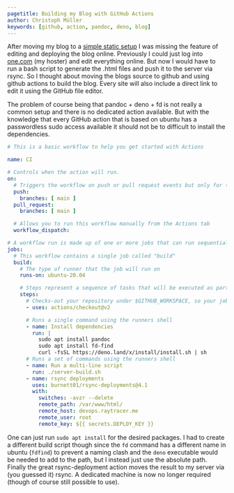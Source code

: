 ```yaml
---
pagetitle: Building my Blog with GitHub Actions
author: Christoph Müller
keywords: [github, action, pandoc, deno, blog]
---
```


After moving my blog to a [simple static setup](./2020-12-23_new_blog_setup.html) I was missing the feature of editing and deploying the blog online.
Previously I could just log into [one.com](https://one.com) (my hoster) and edit everything online. But now I would have to run a bash script to generate the .html files and
push it to the server via rsync.
So I thought about moving the blogs source to github and using github actions to build the blog. Every site will also include a direct link to edit it using the GitHub file editor.

The problem of course being that pandoc + deno + fd is not really a common setup and there is no dedicated action available. 
But with the knowledge that every GitHub action that is based on ubuntu has a passwordless sudo access available it should not be to difficult to install the dependencies.

```yaml
# This is a basic workflow to help you get started with Actions

name: CI

# Controls when the action will run. 
on:
  # Triggers the workflow on push or pull request events but only for the main branch
  push:
    branches: [ main ]
  pull_request:
    branches: [ main ]

  # Allows you to run this workflow manually from the Actions tab
  workflow_dispatch:

# A workflow run is made up of one or more jobs that can run sequentially or in parallel
jobs:
  # This workflow contains a single job called "build"
  build:
    # The type of runner that the job will run on
    runs-on: ubuntu-20.04

    # Steps represent a sequence of tasks that will be executed as part of the job
    steps:
      # Checks-out your repository under $GITHUB_WORKSPACE, so your job can access it
      - uses: actions/checkout@v2

      # Runs a single command using the runners shell
      - name: Install dependencies
        run: |
          sudo apt install pandoc
          sudo apt install fd-find
          curl -fsSL https://deno.land/x/install/install.sh | sh
      # Runs a set of commands using the runners shell
      - name: Run a multi-line script
        run: ./server-build.sh
      - name: rsync deployments
        uses: burnett01/rsync-deployments@4.1
        with:
          switches: -avzr --delete
          remote_path: /var/www/html/
          remote_host: devops.raytracer.me
          remote_user: root
          remote_key: ${{ secrets.DEPLOY_KEY }}
```

One can just run `sudo apt install` for the desired packages.
I had to create a different build script though since the `fd` command has a different name in ubuntu (`fdfind`) to prevent a naming clash and the `deno` executable would be needed to add to the path, but I instead just use the absolute path.
Finally the great rsync-deployment action moves the result to my server via (you guessed it) rsync. A dedicated machine is now no longer required (though of course still possible to use).
